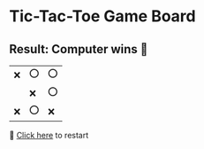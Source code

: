 # Tic-Tac-Toe Game Board
## Result: Computer wins 🤖
|   |   |   |
|---|---|---|
|❌ |⭕ |⭕ |
|  |❌ |⭕ |
|❌ |⭕ |❌ |

🔄 [Click here](EEEEEEEEE.md) to restart